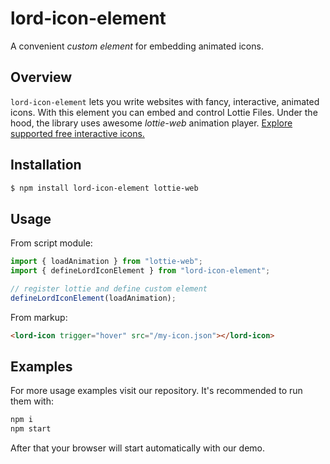 # lord-icon-element

A convenient _custom element_ for embedding animated icons.

## Overview

`lord-icon-element` lets you write websites with fancy, interactive, animated icons. With this element you can embed and control Lottie Files. Under the hood, the library uses awesome _lottie-web_ animation player. [Explore supported free interactive icons.](https://lordicon.com/icons#free)

## Installation

```bash
$ npm install lord-icon-element lottie-web
```

## Usage

From script module:

```js
import { loadAnimation } from "lottie-web";
import { defineLordIconElement } from "lord-icon-element";

// register lottie and define custom element
defineLordIconElement(loadAnimation);
```

From markup:

```html
<lord-icon trigger="hover" src="/my-icon.json"></lord-icon>
```

## Examples

For more usage examples visit our repository. It's recommended to run them with:

```bash
npm i
npm start
```

After that your browser will start automatically with our demo.
